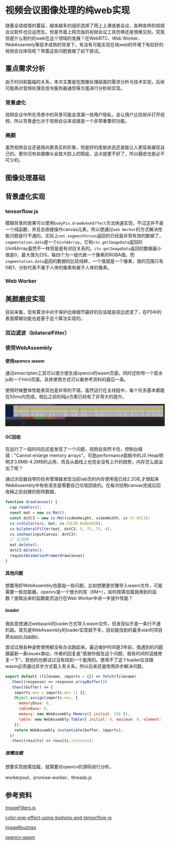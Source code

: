 # 视频会议图像处理的纯web实现

随着全球疫情的蔓延，越来越多的组织选择了网上上课或者会议，各种各样的视频会议软件也应运而生。但是市面上网页版的视频会议工具仿佛还是很难见到，究竟但是什么制约的web在这个领域的发展？在WebRTC、Web Worker、WebAssembly等技术成熟的背景下，有没有可能实现在纯web的环境下有较好的视频会议体验呢？带着这些问题我做了如下尝试。

## 重点需求分析

由于时间和篇幅的关系，本次主要是在图像处理层面的需求分析与技术实现，后续可能再对音频处理及信令服务器通信等方面进行分析和实现。

### 背景虚化

视频会议中所在场景中的背景可能会泄漏一些用户隐私，会让用户比较排斥打开视频，所以背景虚化对于视频会议来说就是一个非常重要的功能。

### 美颜

虽然视频会议还是趋向更真实的形象，但是好的皮肤状态还是能让人更容易展现自己的。更何况有些摄像头会放大脸上的瑕疵，这点就更不好了，所以磨皮也是必不可少的。

## 图像处理基础

## 背景虚化实现

### tensorflow.js

模糊背景的效果可以使用`bodyPix.drawBokehEffect`方法快速实现，不过这并不是一个纯函数，并且会直接操作canvas元素，所以想通过`web Worker`的方式解决性能问题是行不通的。实际上`net.segmentPerson`返回的已经是非常有效的数据了，`segmentation.data`是一个`Uint8Array`，它和`ctx.getImageData`返回的Uint8Array虽然不一样但是是有对应关系的。`ctx.getImageData`返回的数据最小值是0，最大值为255，每四个为一组代表一个像素的RGBA值。而`segmentation.data`返回的数据则比较纯粹，一个值就是一个像素，值的范围只有0和1，分别代表不属于人体的像素和属于人体的像素。

### Web Worker

## 美颜磨皮实现

目前来看，现有算法中对于保护边缘细节最好的应该就是双边滤波了，在PS中的表面模糊功能也是基于这个算法实现的。

### 双边滤波（bilateralFilter）

### 使用WebAssembly

#### 使用opencv.wasm

通过emscripten工具可以很方便生成opencv的wasm页面，同时还附带一个胶水js和一个html页面。具体使用方式可以看参考资料的最后一条。

使用时候整体性能表现也是非常的不错。虽然运行在主线程中，每个任务基本都能在50ms内完成，相比之前的纯js方案已经有了非常大的提升。

![performance](images/performance.png)

#### GC回收

在运行了一段时间后还是发现了一个问题，视频会突然卡住，控制台报错："Cannot enlarge memory arrays"。可是performance面板中的JS Heap明明才3.6MB-4.2MB的占用，而且从曲线上也完全没有上升的趋势，内存怎么就溢出了呢？

通过浏览器自带的任务管理器发现当前tab页的内存使用竟已经2.2GB,才想起来WebAssembly中有些语言是需要自己垃圾回收的。在每次绘制canvas完成后回收掉之前创建的矩阵数据。

```js
function drawCanvas() {
  cap.read(src);
  const mat = new cv.Mat();
  const dstC3 = new cv.Mat(videoHeight, videoWidth, cv.CV_8UC3);
  cv.cvtColor(src, mat, cv.COLOR_RGBA2RGB);
  cv.bilateralFilter(mat, dstC3, 5, 75, 75, 4);
  cv.imshow(inputCanvas, dstC3);
  // GC回收
  mat.delete();
  dstC3.delete();
  requestAnimationFrame(drawCanvas)
}
```

#### 其他问题

想要用好WebAssembly也面临一些问题，比如想要更优雅导入wasm文件，可能需要一些加载器。opencv是一个很大的库（6M+），如何按需加载我用到的函数？提取出来的函数能否运行在Web Worker中进一步提升性能？

##### loader

我执意想通过webpack的loader方式导入wasm文件，但发现似乎是一条行不通的路。首先是WebAssembly的loader实现就不多，目前能找到的最多star的项目是[wasm-loader](https://github.com/ballercat/wasm-loader)。

尝试过用各种姿势使用都没有办法跑起来。最近维护时间是3年前，我遇到的问题跟最新一条issues类似，作者的回复是"感谢你报告这个问题，我有时间的话就修复一下"。其他的也都试过没有找到一个能用的。使用不了这个loader应该跟wasm必须通过异步方式载入有关系，所以后来还是改用异步解决问题。

```js
export default (filename, imports = {}) => fetch(filename)
  .then((response) => response.arrayBuffer())
  .then((buffer) => {
    imports.env = imports.env || {};
    Object.assign(imports.env, {
      memoryBase: 0,
      tableBase: 0,
      memory: new WebAssembly.Memory({ initial: 256 }),
      table: new WebAssembly.Table({ initial: 0, maximum: 0, element: 'anyfunc' }),
    });
    return WebAssembly.instantiate(buffer, imports);
  })
  .then((results) => results.instance);
```

##### 按需加载
想要实现按需加载，就需要对opencv的源码进行分析，

workerpool、promise-worker、threads.js

## 参考资料

[ImageFilters.js](https://github.com/zhengsk/ImageFilters.js)

[color-pop-effect-using-bodypix-and-tensorflow-js](https://towardsdatascience.com/color-pop-effect-using-bodypix-and-tensorflow-js-a584ddc48a02)

[imageRoutines](https://github.com/m0ose/imageRoutines)

[opencv-wasm](https://github.com/yaniswang/opencv-wasm)
